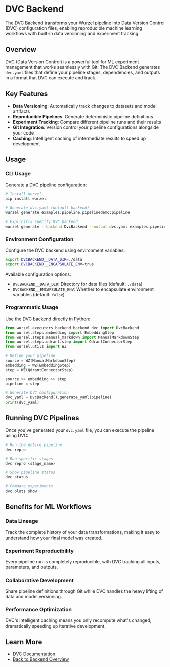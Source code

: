 # DVC Backend

The DVC Backend transforms your Wurzel pipeline into Data Version Control (DVC) configuration files, enabling reproducible machine learning workflows with built-in data versioning and experiment tracking.

## Overview

DVC (Data Version Control) is a powerful tool for ML experiment management that works seamlessly with Git. The DVC Backend generates `dvc.yaml` files that define your pipeline stages, dependencies, and outputs in a format that DVC can execute and track.

## Key Features

- **Data Versioning**: Automatically track changes to datasets and model artifacts
- **Reproducible Pipelines**: Generate deterministic pipeline definitions
- **Experiment Tracking**: Compare different pipeline runs and their results
- **Git Integration**: Version control your pipeline configurations alongside your code
- **Caching**: Intelligent caching of intermediate results to speed up development

## Usage

### CLI Usage

Generate a DVC pipeline configuration:

```bash
# Install Wurzel
pip install wurzel

# Generate dvc.yaml (default backend)
wurzel generate examples.pipeline.pipelinedemo:pipeline

# Explicitly specify DVC backend
wurzel generate --backend DvcBackend --output dvc.yaml examples.pipeline.pipelinedemo:pipeline
```

### Environment Configuration

Configure the DVC backend using environment variables:

```bash
export DVCBACKEND__DATA_DIR=./data
export DVCBACKEND__ENCAPSULATE_ENV=true
```

Available configuration options:

- `DVCBACKEND__DATA_DIR`: Directory for data files (default: `./data`)
- `DVCBACKEND__ENCAPSULATE_ENV`: Whether to encapsulate environment variables (default: `false`)

### Programmatic Usage

Use the DVC backend directly in Python:

```python
from wurzel.executors.backend.backend_dvc import DvcBackend
from wurzel.steps.embedding import EmbeddingStep
from wurzel.steps.manual_markdown import ManualMarkdownStep
from wurzel.steps.qdrant.step import QdrantConnectorStep
from wurzel.utils import WZ

# Define your pipeline
source = WZ(ManualMarkdownStep)
embedding = WZ(EmbeddingStep)
step = WZ(QdrantConnectorStep)

source >> embedding >> step
pipeline = step

# Generate DVC configuration
dvc_yaml = DvcBackend().generate_yaml(pipeline)
print(dvc_yaml)
```

## Running DVC Pipelines

Once you've generated your `dvc.yaml` file, you can execute the pipeline using DVC:

```bash
# Run the entire pipeline
dvc repro

# Run specific stages
dvc repro <stage_name>

# Show pipeline status
dvc status

# Compare experiments
dvc plots show
```

## Benefits for ML Workflows

### Data Lineage

Track the complete history of your data transformations, making it easy to understand how your final model was created.

### Experiment Reproducibility

Every pipeline run is completely reproducible, with DVC tracking all inputs, parameters, and outputs.

### Collaborative Development

Share pipeline definitions through Git while DVC handles the heavy lifting of data and model versioning.

### Performance Optimization

DVC's intelligent caching means you only recompute what's changed, dramatically speeding up iterative development.

## Learn More

- [DVC Documentation](https://dvc.org/doc)
- [Back to Backend Overview](./index.md)

